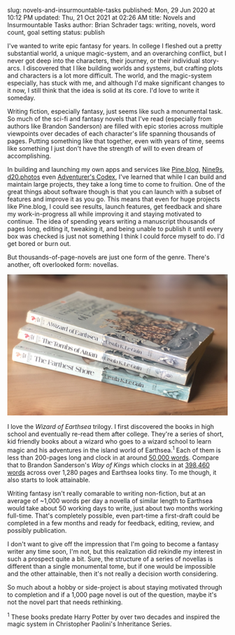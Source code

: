 slug: novels-and-insurmountable-tasks
published: Mon, 29 Jun 2020 at 10:12 PM
updated: Thu, 21 Oct 2021 at 02:26 AM
title: Novels and Insurmountable Tasks
author: Brian Schrader
tags: writing, novels, word count, goal setting
status: publish

I've wanted to write epic fantasy for years. In college I fleshed out a pretty substantial world, a unique magic-system, and an overarching conflict, but I never got deep into the characters, their journey, or their individual story-arcs. I discovered that I like building worlds and systems, but crafting plots and characters is a lot more difficult. The world, and the magic-system especially, has stuck with me, and although I'd make significant changes to it now, I still think that the idea is solid at its core. I'd love to write it someday.

Writing fiction, especially fantasy, just seems like such a monumental task. So much of the sci-fi and fantasy novels that I've read (especially from authors like Brandon Sanderson) are filled with epic stories across multiple viewpoints over decades of each character's life spanning thousands of pages. Putting something like that together, even with years of time, seems like something I just don't have the strength of will to even dream of accomplishing.

In building and launching my own apps and services like [Pine.blog][pine], [Nine9s][99s], [d20.photos][d20] even [Adventurer's Codex][ac], I've learned that while I can build and maintain large projects, they take a long time to come to fruition. One of the great things about software though is that you can launch with a subset of features and improve it as you go. This means that even for huge projects like Pine.blog, I could see results, launch features, get feedback and share my work-in-progress all while improving it and staying motivated to continue. The idea of spending years writing a manuscript thousands of pages long, editing it, tweaking it, and being unable to publish it until every box was checked is just not something I think I could force myself to do. I'd get bored or burn out.

But thousands-of-page-novels are just one form of the genre. There's another, oft overlooked form: novellas.

<img
    class="image-center"
    alt="The Wizard of Earthsea Trilogy"
    src="/images/blog/earthsea-stack.jpg"
/>

I love the *Wizard of Earthsea* trilogy. I first discovered the books in high school and eventually re-read them after college. They're a series of short, kid friendly books about a wizard who goes to a wizard school to learn magic and his adventures in the island world of Earthsea.<sup>1</sup> Each of them is less than 200-pages long and clock in at around [50,000 words][2]. Compare that to Brandon Sanderson's *Way of Kings* which clocks in at [398,460 words][1] across over 1,280 pages and Earthsea looks tiny. To me though, it also starts to look attainable.

Writing fantasy isn't really comarable to writing non-fiction, but at an average of ~1,000 words per day a novella of similar length to Earthsea would take about 50 working days to write, just about two months working full-time. That's completely possible, even part-time a first-draft could be completed in a few months and ready for feedback, editing, review, and possibly publication.

I don't want to give off the impression that I'm going to become a fantasy writer any time soon, I'm not, but this realization did rekindle my interest in such a prospect quite a bit. Sure, the structure of a series of novellas is different than a single monumental tome, but if one would be impossible and the other attainable, then it's not really a decision worth considering.

So much about a hobby or side-project is about staying motivated through to completion and if a 1,000 page novel is out of the question, maybe it's not the novel part that needs rethinking.


<div class="footnote">
<sup>1</sup> These books predate Harry Potter by over two decades and inspired the magic system in Christopher Paolini's Inheritance Series.
</div>


[1]: https://www.readinglength.com/book/isbn-0765365278
[2]: https://blog.fostergrant.co.uk/2017/08/03/word-counts-popular-books-world/
[ac]: https://adventurerscodex.com
[pine]: https://pine.blog
[99s]: https://nine9s.cloud
[d20]: https://d20.photos
